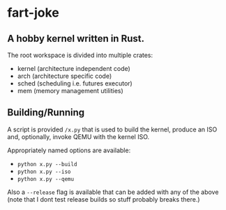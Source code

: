 # fart-joke

## A hobby kernel written in Rust.

The root workspace is divided into multiple crates:

* kernel (architecture independent code)
* arch (architecture specific code)
* sched (scheduling i.e. futures executor)
* mem (memory management utilities)

## Building/Running

A script is provided `/x.py` that is used to build the kernel, produce an ISO
and, optionally, invoke QEMU with the kernel ISO.

Appropriately named options are available:

* `python x.py --build`
* `python x.py --iso`
* `python x.py --qemu`

Also a `--release` flag is available that can be added with any of the above (note that I dont test release builds so stuff probably breaks there.)
